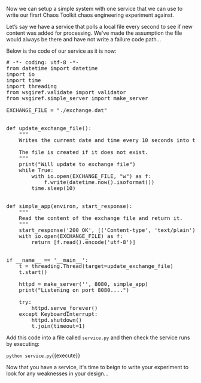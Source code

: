 Now we can setup a simple system with one service that we can use to write our firsrt Chaos Toolkit chaos engineering experiment against.

Let’s say we have a service that polls a local file every second to see if new content was added for processing. We've made the assumption the file would always be there and have not write a failure code path...

Below is the code of our service as it is now:

<pre class="file" data-filename="service.py" data-target="replace">
# -*- coding: utf-8 -*-
from datetime import datetime
import io
import time
import threading
from wsgiref.validate import validator
from wsgiref.simple_server import make_server

EXCHANGE_FILE = "./exchange.dat"


def update_exchange_file():
    """
    Writes the current date and time every 10 seconds into the exchange file.

    The file is created if it does not exist.
    """
    print("Will update to exchange file")
    while True:
        with io.open(EXCHANGE_FILE, "w") as f:
            f.write(datetime.now().isoformat())
        time.sleep(10)


def simple_app(environ, start_response):
    """
    Read the content of the exchange file and return it.
    """
    start_response('200 OK', [('Content-type', 'text/plain')])
    with io.open(EXCHANGE_FILE) as f:
        return [f.read().encode('utf-8')]


if __name__ == '__main__':
    t = threading.Thread(target=update_exchange_file)
    t.start()

    httpd = make_server('', 8080, simple_app)
    print("Listening on port 8080....")

    try:
        httpd.serve_forever()
    except KeyboardInterrupt:
        httpd.shutdown()
        t.join(timeout=1)
</pre>

Add this code into a file called `service.py` and then check the service runs by executing:

`python service.py`{{execute}}

Now that you have a service, it's time to beign to write your experiment to look for any weaknesses in your design...